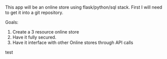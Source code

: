 This app will be an online store using flask/python/sql stack.
First I will need to get it into a git repository.

Goals:
1) Create a 3 resource online store
2) Have it fully secured.
3) Have it interface with other Online stores through API calls


test
